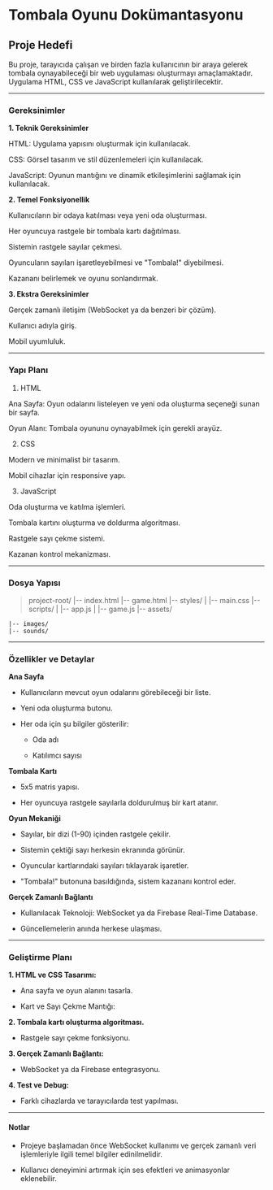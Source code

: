 # Tombala Oyunu Dokümantasyonu

## Proje Hedefi

Bu proje, tarayıcıda çalışan ve birden fazla kullanıcının bir araya gelerek tombala oynayabileceği bir web uygulaması oluşturmayı amaçlamaktadır. Uygulama HTML, CSS ve JavaScript kullanılarak geliştirilecektir.

---

### Gereksinimler

**1. Teknik Gereksinimler**

HTML: Uygulama yapısını oluşturmak için kullanılacak.

CSS: Görsel tasarım ve stil düzenlemeleri için kullanılacak.

JavaScript: Oyunun mantığını ve dinamik etkileşimlerini sağlamak için kullanılacak.

**2. Temel Fonksiyonellik**

Kullanıcıların bir odaya katılması veya yeni oda oluşturması.

Her oyuncuya rastgele bir tombala kartı dağıtılması.

Sistemin rastgele sayılar çekmesi.

Oyuncuların sayıları işaretleyebilmesi ve "Tombala!" diyebilmesi.

Kazananı belirlemek ve oyunu sonlandırmak.

**3. Ekstra Gereksinimler**

Gerçek zamanlı iletişim (WebSocket ya da benzeri bir çözüm).

Kullanıcı adıyla giriş.

Mobil uyumluluk.

---

### Yapı Planı

1. HTML

Ana Sayfa: Oyun odalarını listeleyen ve yeni oda oluşturma seçeneği sunan bir sayfa.

Oyun Alanı: Tombala oyununu oynayabilmek için gerekli arayüz.

2. CSS

Modern ve minimalist bir tasarım.

Mobil cihazlar için responsive yapı.

3. JavaScript

Oda oluşturma ve katılma işlemleri.

Tombala kartını oluşturma ve doldurma algoritması.

Rastgele sayı çekme sistemi.

Kazanan kontrol mekanizması.

---

### Dosya Yapısı

> project-root/
> |-- index.html
> |-- game.html
> |-- styles/
> | |-- main.css
> |-- scripts/
> | |-- app.js
> | |-- game.js
> |-- assets/

    |-- images/
    |-- sounds/

---

### Özellikler ve Detaylar

**Ana Sayfa**

- Kullanıcıların mevcut oyun odalarını görebileceği bir liste.

- Yeni oda oluşturma butonu.

- Her oda için şu bilgiler gösterilir:

  - Oda adı

  - Katılımcı sayısı

**Tombala Kartı**

- 5x5 matris yapısı.

- Her oyuncuya rastgele sayılarla doldurulmuş bir kart atanır.

**Oyun Mekaniği**

- Sayılar, bir dizi (1-90) içinden rastgele çekilir.

- Sistemin çektiği sayı herkesin ekranında görünür.

- Oyuncular kartlarındaki sayıları tıklayarak işaretler.

- "Tombala!" butonuna basıldığında, sistem kazananı kontrol eder.

**Gerçek Zamanlı Bağlantı**

- Kullanılacak Teknoloji: WebSocket ya da Firebase Real-Time Database.

- Güncellemelerin anında herkese ulaşması.

---

### Geliştirme Planı

**1. HTML ve CSS Tasarımı:**

- Ana sayfa ve oyun alanını tasarla.

- Kart ve Sayı Çekme Mantığı:

**2. Tombala kartı oluşturma algoritması.**

- Rastgele sayı çekme fonksiyonu.

**3. Gerçek Zamanlı Bağlantı:**

- WebSocket ya da Firebase entegrasyonu.

**4. Test ve Debug:**

- Farklı cihazlarda ve tarayıcılarda test yapılması.

---

#### Notlar

- Projeye başlamadan önce WebSocket kullanımı ve gerçek zamanlı veri işlemleriyle ilgili temel bilgiler edinilmelidir.

- Kullanıcı deneyimini artırmak için ses efektleri ve animasyonlar eklenebilir.
